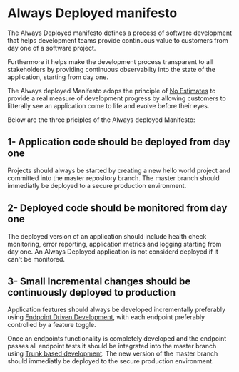 # Always Deployed manifesto

The Always Deployed manifesto defines a process of software development that helps development teams provide continuous value to customers from day one of a software project.

Furthermore it helps make the development process transparent to all stakeholders by providing continuous observabilty into the state of the application, starting from day one.

The Always deployed Manifesto adops the principle of [No Estimates](https://ronjeffries.com/xprog/articles/the-noestimates-movement/) to provide a real measure of development progress by allowing customers to litterally see an application come to life and evolve before their eyes.

Below are the three priciples of the Always deployed Manifesto:

## 1- Application code should be deployed from day one

Projects should always be started by creating a new hello world project and committed into the master repository branch. The master branch should immediatly be deployed to a secure production environment.

## 2- Deployed code should be monitored from day one

The deployed version of an application should include health check monitoring, error reporting, application metrics and logging starting from day one.
An Always Deployed application is not considerd deployed if it can't be monitored.

## 3- Small Incremental changes should be continuously deployed to production

Application features should always be developed incrementally preferably using [Endpoint Driven Development](https://alwaysdeployed.com/endpoint-driven-development), with each endpoint preferably controlled by a feature toggle.

Once an endpoints functionality is completely developed and the endpoint passes all endpoint tests it should be integrated into the master branch using [Trunk based development](https://trunkbaseddevelopment.com/).
The new version of the master branch should immediatly be deployed to the secure production environment.